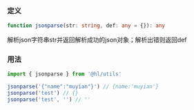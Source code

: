 ### 定义

```ts
function jsonparse(str: string, def: any = {}): any
```

解析json字符串str并返回解析成功的json对象；解析出错则返回def

### 用法

```js
import { jsonparse } from '@hl/utils'

jsonparse('{"name":"muyian"}') // {name:'muyian'}
jsonparse('test') // {}
jsonparse('test', '') // ''
```
